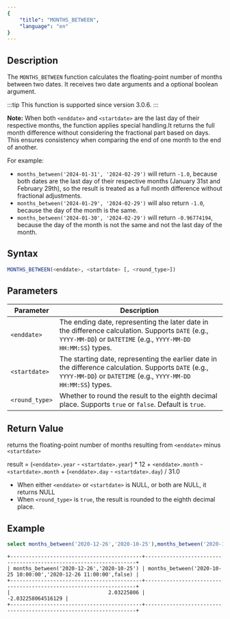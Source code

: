 ```yaml
---
{
    "title": "MONTHS_BETWEEN",
    "language": "en"
}
---
```


## Description

The `MONTHS_BETWEEN` function calculates the floating-point number of months between two dates. It receives two date arguments and a optional boolean argument.

:::tip
This function is supported since version 3.0.6.
:::

**Note:**
When both `<enddate>` and `<startdate>` are the last day of their respective months, the function applies special handling.It returns the full month difference without considering the fractional part based on days. This ensures consistency when comparing the end of one month to the end of another.

For example:
- `months_between('2024-01-31', '2024-02-29')` will return `-1.0`, because both dates are the last day of their respective months (January 31st and February 29th), so the result is treated as a full month difference without fractional adjustments.
- `months_between('2024-01-29', '2024-02-29')` will also return `-1.0`, because the day of the month is the same.
- `months_between('2024-01-30', '2024-02-29')` will return `-0.96774194`, because the day of the month is not the same and not the last day of the month.

## Syntax

```sql
MONTHS_BETWEEN(<enddate>, <startdate> [, <round_type>])
```

## Parameters

| Parameter         | Description                                                |
|-------------------|------------------------------------------------------------|
| `<enddate>`   | The ending date, representing the later date in the difference calculation. Supports `DATE` (e.g., `YYYY-MM-DD`) or `DATETIME` (e.g., `YYYY-MM-DD HH:MM:SS`) types.     |
| `<startdate>` | The starting date, representing the earlier date in the difference calculation. Supports `DATE` (e.g., `YYYY-MM-DD`) or `DATETIME` (e.g., `YYYY-MM-DD HH:MM:SS`) types. |
| `<round_type>` | Whether to round the result to the eighth decimal place. Supports `true` or `false`. Default is `true`. |

## Return Value

returns the floating-point number of months resulting from `<enddate>` minus `<startdate>`

result = (`<enddate>.year` - `<startdate>.year`) * 12 + `<enddate>.month` - `<startdate>.month` + (`<enddate>.day` - `<startdate>.day`) / 31.0

- When either `<enddate>` or `<startdate>` is NULL, or both are NULL, it returns NULL
- When `<round_type>` is `true`, the result is rounded to the eighth decimal place.

## Example

```sql
select months_between('2020-12-26','2020-10-25'),months_between('2020-10-25 10:00:00','2020-12-26 11:00:00',false);
```

```text
+-------------------------------------------+-------------------------------------------------------------------+
| months_between('2020-12-26','2020-10-25') | months_between('2020-10-25 10:00:00','2020-12-26 11:00:00',false) |
+-------------------------------------------+-------------------------------------------------------------------+
|                                2.03225806 |                                                -2.032258064516129 |
+-------------------------------------------+-------------------------------------------------------------------+
```
